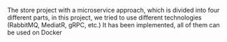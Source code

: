 The store project with a microservice approach, which is divided into four different parts, in this project, we tried to use different technologies (RabbitMQ, MediatR, gRPC, etc.) It has been implemented, all of them can be used on Docker
